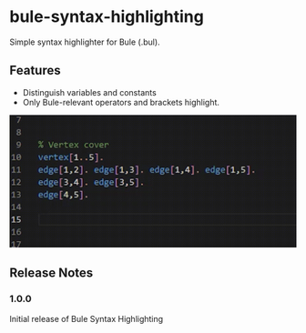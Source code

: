 # bule-syntax-highlighting

Simple syntax highlighter for Bule (.bul).

## Features

* Distinguish variables and constants
* Only Bule-relevant operators and brackets highlight.

<img src="assets/vid.gif" width="600">

## Release Notes

### 1.0.0

Initial release of Bule Syntax Highlighting

